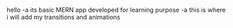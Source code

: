 hello
-a its basic MERN app developed for learning purpose
-a this is where i will add my transitions and animations
